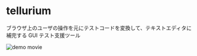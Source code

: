 # tellurium

ブラウザ上のユーザの操作を元にテストコードを変換して、テキストエディタに補完する GUI テスト支援ツール

![demo movie](doc/tellurium-demo.gif)
